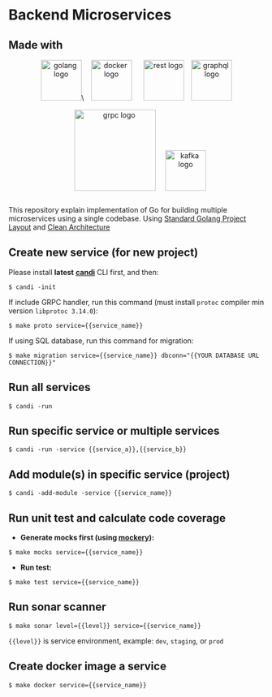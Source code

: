 # Backend Microservices

## Made with
<p align="center">
 <img src="https://storage.googleapis.com/agungdp/static/logo/golang.png" width="80" alt="golang logo" />\
 <img src="https://storage.googleapis.com/agungdp/static/logo/docker.png" width="80" hspace="10" alt="docker logo" />
 <img src="https://storage.googleapis.com/agungdp/static/logo/rest.png" width="80" hspace="10" alt="rest logo" />
 <img src="https://storage.googleapis.com/agungdp/static/logo/graphql.png" width="80" alt="graphql logo" />
 <img src="https://storage.googleapis.com/agungdp/static/logo/grpc.png" width="160" hspace="15" vspace="15" alt="grpc logo" />
 <img src="https://storage.googleapis.com/agungdp/static/logo/kafka.png" height="80" alt="kafka logo" />
</p>

This repository explain implementation of Go for building multiple microservices using a single codebase. Using [Standard Golang Project Layout](https://github.com/golang-standards/project-layout) and [Clean Architecture](https://blog.cleancoder.com/uncle-bob/2012/08/13/the-clean-architecture.html)

## Create new service (for new project)
Please install **latest** [**candi**](https://pkg.agungdp.dev/candi) CLI first, and then:
```
$ candi -init
```
If include GRPC handler, run this command (must install `protoc` compiler min version `libprotoc 3.14.0`):

```
$ make proto service={{service_name}}
```

If using SQL database, run this command for migration:
```
$ make migration service={{service_name}} dbconn="{{YOUR DATABASE URL CONNECTION}}"
```

## Run all services
```
$ candi -run
```

## Run specific service or multiple services
```
$ candi -run -service {{service_a}},{{service_b}}
```

## Add module(s) in specific service (project)
```
$ candi -add-module -service {{service_name}}
```

## Run unit test and calculate code coverage
* **Generate mocks first (using [mockery](https://github.com/vektra/mockery)):**
```
$ make mocks service={{service_name}}
```
* **Run test:**
```
$ make test service={{service_name}}
```
## Run sonar scanner
```
$ make sonar level={{level}} service={{service_name}}
```
`{{level}}` is service environment, example: `dev`, `staging`, or `prod`

## Create docker image a service
```
$ make docker service={{service_name}}
```

